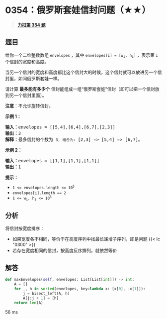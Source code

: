 # 0354：俄罗斯套娃信封问题（★★）


> <u>**[力扣第 354 题](https://leetcode.cn/problems/russian-doll-envelopes/)**</u>

## 题目

<p>给你一个二维整数数组 <code>envelopes</code> ，其中 <code>envelopes[i] = [w<sub>i</sub>, h<sub>i</sub>]</code> ，表示第 <code>i</code> 个信封的宽度和高度。</p>

<p>当另一个信封的宽度和高度都比这个信封大的时候，这个信封就可以放进另一个信封里，如同俄罗斯套娃一样。</p>

<p>请计算 <strong>最多能有多少个</strong> 信封能组成一组“俄罗斯套娃”信封（即可以把一个信封放到另一个信封里面）。</p>

<p><strong>注意</strong>：不允许旋转信封。</p>


<p><strong>示例 1：</strong></p>

<pre>
<strong>输入：</strong>envelopes = [[5,4],[6,4],[6,7],[2,3]]
<strong>输出：</strong>3
<strong>解释：</strong>最多信封的个数为 <code>3, 组合为: </code>[2,3] =&gt; [5,4] =&gt; [6,7]。</pre>

<p><strong>示例 2：</strong></p>

<pre>
<strong>输入：</strong>envelopes = [[1,1],[1,1],[1,1]]
<strong>输出：</strong>1
</pre>



<p><strong>提示：</strong></p>

<ul>
<li><code>1 &lt;= envelopes.length &lt;= 10<sup>5</sup></code></li>
<li><code>envelopes[i].length == 2</code></li>
<li><code>1 &lt;= w<sub>i</sub>, h<sub>i</sub> &lt;= 10<sup>5</sup></code></li>
</ul>


## 分析

将信封按宽度排序：
- 如果宽度各不相同，等价于在高度序列中找最长递增子序列，即是问题 {{< lc "0300" >}} 
- 若存在宽度相同的信封，按高度反序排列，就依然等价

## 解答

```python
def maxEnvelopes(self, envelopes: List[List[int]]) -> int:
    A = []
    for _, h in sorted(envelopes, key=lambda x: [x[0], -x[1]]):
        j = bisect_left(A, h)
        A[j:j + 1] = [h]
    return len(A)
```
56 ms

